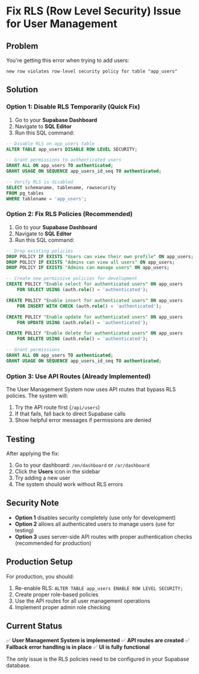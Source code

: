 # Fix RLS (Row Level Security) Issue for User Management

## Problem
You're getting this error when trying to add users:
```
new row violates row-level security policy for table "app_users"
```

## Solution

### Option 1: Disable RLS Temporarily (Quick Fix)

1. Go to your **Supabase Dashboard**
2. Navigate to **SQL Editor**
3. Run this SQL command:

```sql
-- Disable RLS on app_users table
ALTER TABLE app_users DISABLE ROW LEVEL SECURITY;

-- Grant permissions to authenticated users
GRANT ALL ON app_users TO authenticated;
GRANT USAGE ON SEQUENCE app_users_id_seq TO authenticated;

-- Verify RLS is disabled
SELECT schemaname, tablename, rowsecurity 
FROM pg_tables 
WHERE tablename = 'app_users';
```

### Option 2: Fix RLS Policies (Recommended)

1. Go to your **Supabase Dashboard**
2. Navigate to **SQL Editor**
3. Run this SQL command:

```sql
-- Drop existing policies
DROP POLICY IF EXISTS "Users can view their own profile" ON app_users;
DROP POLICY IF EXISTS "Admins can view all users" ON app_users;
DROP POLICY IF EXISTS "Admins can manage users" ON app_users;

-- Create new permissive policies for development
CREATE POLICY "Enable select for authenticated users" ON app_users
    FOR SELECT USING (auth.role() = 'authenticated');

CREATE POLICY "Enable insert for authenticated users" ON app_users
    FOR INSERT WITH CHECK (auth.role() = 'authenticated');

CREATE POLICY "Enable update for authenticated users" ON app_users
    FOR UPDATE USING (auth.role() = 'authenticated');

CREATE POLICY "Enable delete for authenticated users" ON app_users
    FOR DELETE USING (auth.role() = 'authenticated');

-- Grant permissions
GRANT ALL ON app_users TO authenticated;
GRANT USAGE ON SEQUENCE app_users_id_seq TO authenticated;
```

### Option 3: Use API Routes (Already Implemented)

The User Management System now uses API routes that bypass RLS policies. The system will:

1. Try the API route first (`/api/users`)
2. If that fails, fall back to direct Supabase calls
3. Show helpful error messages if permissions are denied

## Testing

After applying the fix:

1. Go to your dashboard: `/en/dashboard` or `/ar/dashboard`
2. Click the **Users** icon in the sidebar
3. Try adding a new user
4. The system should work without RLS errors

## Security Note

- **Option 1** disables security completely (use only for development)
- **Option 2** allows all authenticated users to manage users (use for testing)
- **Option 3** uses server-side API routes with proper authentication checks (recommended for production)

## Production Setup

For production, you should:

1. Re-enable RLS: `ALTER TABLE app_users ENABLE ROW LEVEL SECURITY;`
2. Create proper role-based policies
3. Use the API routes for all user management operations
4. Implement proper admin role checking

## Current Status

✅ **User Management System is implemented**
✅ **API routes are created**
✅ **Fallback error handling is in place**
✅ **UI is fully functional**

The only issue is the RLS policies need to be configured in your Supabase database. 